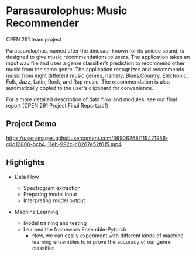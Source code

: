 
# Parasaurolophus: Music Recommender
CPEN 291 team project

Parasaurolophus, named after the dinosaur known for its unique sound, is designed to give music recommendations to users. The application takes an input wav file and uses a genre classifier’s prediction to recommend other music from the same genre. The application recognizes and recommends music from eight different music genres, namely: Blues,Country, Electronic, Folk, Jazz, Latin, Rock, and Rap music. The recommendation is also automatically copied to the user’s clipboard for convenience. 

For a more detailed description of data flow and modules, see our final report (CPEN 291 Project Final Report.pdf)

## Project Demo

https://user-images.githubusercontent.com/36906268/119421956-c0d12800-bcb4-11eb-992c-c8267e52f015.mp4


## Highlights

- Data Flow
    - Spectrogram extraction
    - Preparing model input
    - Interpreting model output

- Machine Learning
    - Model training and testing
    - Learned the framework Ensemble-Pytorch
        - Now, we can easily experiment with different kinds of machine learning ensembles to improve the accuracy of our genre classifier.










